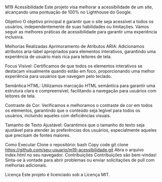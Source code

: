 M19 Acessibilidade
Este projeto visa melhorar a acessibilidade de um site, alcançando uma pontuação de 100% no Lighthouse do Google.

Objetivo
O objetivo principal é garantir que o site seja acessível a todos os usuários, independentemente de suas habilidades ou limitações. Vamos seguir as melhores práticas de acessibilidade para garantir uma experiência inclusiva.

Melhorias Realizadas
Aprimoramento de Atributos ARIA: Adicionamos atributos aria-label apropriados para elementos interativos, garantindo uma experiência de usuário mais rica para leitores de tela.

Focus Visível: Certificamos de que todos os elementos interativos se destacam visualmente quando estão em foco, proporcionando uma melhor experiência para usuários que navegam pelo teclado.

Semântica HTML: Utilizamos marcação HTML semântica para garantir uma estrutura clara e compreensível, facilitando a navegação para usuários com leitores de tela.

Contraste de Cor: Verificamos e melhoramos o contraste de cor em todos os elementos, garantindo que o conteúdo seja legível para todos os usuários, incluindo aqueles com deficiências visuais.

Tamanho de Texto Ajustável: Garantimos que o tamanho do texto seja ajustável para atender às preferências dos usuários, especialmente aqueles que precisam de fontes maiores.

Como Executar
Clone o repositório:
bash
Copy code
git clone https://github.com/seu-usuario/m19-acessibilidade.git
Abra o arquivo index.html no seu navegador.
Contribuições
Contribuições são bem-vindas! Sinta-se à vontade para abrir problemas ou enviar solicitações de pull com melhorias adicionais.

Licença
Este projeto é licenciado sob a Licença MIT.
